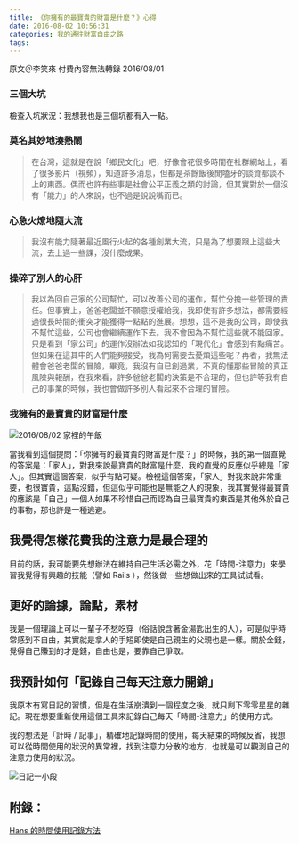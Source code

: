 ```yaml
---
title: 《你擁有的最寶貴的財富是什麼？》心得
date: 2016-08-02 10:56:31
categories: 我的通往財富自由之路
tags:
---
```


原文＠李笑來
付費內容無法轉錄
2016/08/01

### 三個大坑

檢查入坑狀況：我想我也是三個坑都有入一點。

### 莫名其妙地湊熱鬧

> 在台灣，這就是在說「鄉民文化」吧，好像會花很多時間在社群網站上，看了很多影片（視頻），知道許多消息，但都是茶餘飯後閒嗑牙的談資都談不上的東西。偶而也許有些事是社會公平正義之類的討論，但其實對於一個沒有「能力」的人來說，也不過是說說嘴而已。

### 心急火燎地隨大流

> 我沒有能力隨著最近風行火起的各種創業大流，只是為了想要跟上這些大流，去上過一些課，沒什麼成果。

### 操碎了別人的心肝

> 我以為回自己家的公司幫忙，可以改善公司的運作，幫忙分擔一些管理的責任。但事實上，爸爸老闆並不願意授權給我，我即使有許多想法，都需要經過很長時間的衝突才能獲得一點點的進展。想想，這不是我的公司，即使我不幫忙這些，公司也會繼續運作下去。我不會因為不幫忙這些就不能回家。只是看到「家公司」的運作沒辦法如我認知的「現代化」會感到有點痛苦。但如果在這其中的人們能夠接受，我為何需要去憂煩這些呢？再者，我無法體會爸爸老闆的冒險，畢竟，我沒有自已創過業，不真的懂那些冒險的真正風險與報酬，在我來看，許多爸爸老闆的決策是不合理的，但也許等我有自己的事業的時候，我也會做許多別人看起來不合理的冒險。


### 我擁有的最寶貴的財富是什麼

![2016/08/02 家裡的午飯](https://c3.staticflickr.com/9/8756/28095355874_5b2ea45889_z.jpg)

當我看到這個提問：「你擁有的最寶貴的財富是什麼？」的時候，我的第一個直覺的答案是：「家人」，對我來說最寶貴的財富是什麼，我的直覺的反應似乎總是「家人」。但其實這個答案，似乎有點可疑。檢視這個答案，「家人」對我來說非常重要，也很寶貴，這點沒錯，但這似乎可能也是無能之人的現象，我其實覺得最寶貴的應該是「自己」一個人如果不珍惜自己而認為自己最寶貴的東西是其他外於自己的事物，那也許是一種逃避。


## 我覺得怎樣花費我的注意力是最合理的

目前的話，我可能要先想辦法在維持自己生活必需之外，花「時間-注意力」來學習我覺得有興趣的技能（譬如 Rails ），然後做一些想做出來的工具試試看。


## 更好的論據，論點，素材

我是一個理論上可以一輩子不愁吃穿（俗話說含著金湯匙出生的人），可是似乎時常感到不自由，其實就是拿人的手短即使是自己親生的父親也是一樣。關於金錢，覺得自己賺到的才是錢，自由也是，要靠自己爭取。


## 我預計如何「記錄自己每天注意力開銷」

我原本有寫日記的習慣，但是在生活崩潰到一個程度之後，就只剩下零零星星的雜記。現在想要重新使用這個工具來記錄自己每天「時間-注意力」的使用方式。

我的想法是「計時 / 記事」，精確地記錄時間的使用，每天結束的時候反省，我想可以從時間使用的狀況的異常裡，找到注意力分散的地方，也就是可以觀測自己的注意力使用的狀況。

![日記一小段](https://c4.staticflickr.com/9/8814/28096805283_659ccf8d66_z.jpg)

## 附錄：

[ Hans 的時間使用記錄方法](/2016/08/03/BOF-M001-Time-Track/)
